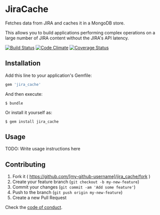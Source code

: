 # JiraCache

Fetches data from JIRA and caches it in a MongoDB store.

This allows you to build applications performing complex operations on a large number of JIRA content without the JIRA's API latency.

[![Build Status](https://travis-ci.org/rchampourlier/jira_cache.svg)](https://travis-ci.org/rchampourlier/jira_cache)
[![Code Climate](https://codeclimate.com/github/rchampourlier/jira_cache/badges/gpa.svg)](https://codeclimate.com/github/rchampourlier/jira_cache)
[![Coverage Status](https://coveralls.io/repos/rchampourlier/jira_cache/badge.svg)](https://coveralls.io/r/rchampourlier/jira_cache)

## Installation

Add this line to your application's Gemfile:

```ruby
gem 'jira_cache'
```

And then execute:

    $ bundle

Or install it yourself as:

    $ gem install jira_cache

## Usage

TODO: Write usage instructions here

## Contributing

1. Fork it ( https://github.com/[my-github-username]/jira_cache/fork )
2. Create your feature branch (`git checkout -b my-new-feature`)
3. Commit your changes (`git commit -am 'Add some feature'`)
4. Push to the branch (`git push origin my-new-feature`)
5. Create a new Pull Request

Check the [code of conduct](CODE_OF_CONDUCT.md).
